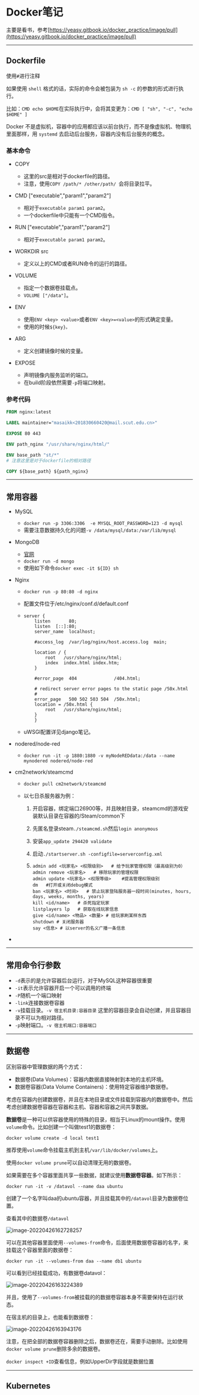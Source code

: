 # Docker笔记

主要是看书，参考[https://yeasy.gitbook.io/docker_practice/image/pull](https://yeasy.gitbook.io/docker_practice/image/pull)

---

## Dockerfile

使用``#``进行注释

如果使用 `shell` 格式的话，实际的命令会被包装为 `sh -c` 的参数的形式进行执行。

比如：``CMD echo $HOME``在实际执行中，会将其变更为：``CMD [ "sh", "-c", "echo $HOME" ]``

Docker 不是虚拟机，容器中的应用都应该以前台执行，而不是像虚拟机、物理机里面那样，用 `systemd` 去启动后台服务，容器内没有后台服务的概念。

### 基本命令

+ COPY <src> <dest>
  + 这里的src是相对于dockerfile的路径。
  + 注意，使用``COPY /path/* /other/path/ ``会将目录拉平。
+ CMD ["executable","param1","param2"]
  + 相对于``executable param1 param2``。
  + 一个dockerfile中只能有一个CMD指令。
+ RUN ["executable","param1","param2"]
  + 相对于``executable param1 param2``。
+ WORKDIR src
  + 定义以上的CMD或者RUN命令的运行的路径。

+ VOLUME 
  + 指定一个数据卷挂载点。
  + ``VOLUME ["/data"]``。

+ ENV
  + 使用``ENV <key> <value>``或者``ENV <key>=<value>``的形式确定变量。
  + 使用的时候``${key}。``

+ ARG 
  + 定义创建镜像时候的变量。

+ EXPOSE
  + 声明镜像内服务监听的端口。
  + 在build阶段依然需要``-p``将端口映射。


### 参考代码

```dockerfile
FROM nginx:latest

LABEL maintainer="masaikk<201830660420@mail.scut.edu.cn>"

EXPOSE 80 443

ENV path_nginx "/usr/share/nginx/html/"

ENV base_path "st/*"
# 注意这里是对于dockerfile的相对路径

COPY ${base_path} ${path_nginx}
```



---

## 常用容器

+ MySQL
  + ``docker run -p 3306:3306  -e MYSQL_ROOT_PASSWORD=123 -d mysql``
  + 需要注意数据持久化的问题``-v /data/mysql/data:/var/lib/mysql``
  
+ MongoDB
  + [官网](https://hub.docker.com/_/mongo)
  + ``docker run -d mongo``
  + 使用如下命令``docker exec -it ${ID} sh``
  
+ Nginx
  + ``docker run -p 80:80 -d nginx``
  
  + 配置文件位于/etc/nginx/conf.d/default.conf
  
  + ```shell
    server {
        listen       80;
        listen  [::]:80;
        server_name  localhost;
    
        #access_log  /var/log/nginx/host.access.log  main;
    
        location / {
            root   /usr/share/nginx/html;
            index  index.html index.htm;
        }
    
        #error_page  404              /404.html;
    
        # redirect server error pages to the static page /50x.html
        #
        error_page   500 502 503 504  /50x.html;
        location = /50x.html {
            root   /usr/share/nginx/html;
        }
        }
    ```
    
  + uWSGI配置详见django笔记。
  
+ nodered/node-red

  + ``docker run -it -p 1880:1880 -v myNodeREDdata:/data --name mynodered nodered/node-red``
  
+ cm2network/steamcmd

  + ``docker pull cm2network/steamcmd``

  + 以七日杀服务器为例：

    1. 开启容器，绑定端口26900等，并且映射目录，steamcmd的游戏安装默认目录在容器的/Steam/common下

    2. 先匿名登录steam``./steamcmd.sh``然后``login anonymous``

    3. 安装``app_update 294420 validate``

    4. 启动``./startserver.sh -configfile=serverconfig.xml``

    5. ```shell
       admin add <玩家名> <权限级别>	# 给予玩家管理权限（最高级别为0）
       admin remove <玩家名>	# 移除玩家的管理权限
       admin update <玩家名> <权限等级>	#提高管理权限级别
       dm	#打开或关闭debug模式
       ban <玩家名> <时间>	# 禁止玩家登陆服务器一段时间(minutes, hours, days, weeks, months, years)
       kill <id/name>	# 杀死指定玩家
       listplayers lp	# 获取在线玩家信息
       give <id/name> <物品> <数量>	# 给玩家刷某样东西
       shutdown	# 关闭服务器
       say <信息>	# 以server的名义广播一条信息
       ```

+ 

---

## 常用命令行参数

+ ``-d``表示的是允许容器后台运行，对于MySQL这种容器很重要
+ ``-it``表示允许容器开启一个可以调用的终端
+ ``-P``随机一个端口映射
+ ``-link``连接数据卷容器
+ ``-v``挂载目录。``-v 宿主机目录:容器目录`` 这里的容器目录会自动创建，并且容器目录不可以为相对路径。
+ ``-p``映射端口。``-v 宿主机端口:容器端口``

---

## 数据卷

区别容器中管理数据的两个方式：

+ 数据卷(Data Volumes)：容器内数据直接映射到本地的主机环境。
+ 数据卷容器(Data Volume Containers)：使用特定容器维护数据卷。

考虑在容器内创建数据卷，并且在本地目录或文件挂载到容器内的数据卷中。然后考虑创建数据卷容器在容器和主机、容器和容器之间共享数据。

**数据卷**是一种可以供容器使用的特殊的目录，相当于Linux的mount操作。使用``volume``命令。比如创建一个叫做test1的数据卷：

```shell
docker volume create -d local test1
```

推荐使用``volume``命令挂载主机到主机``/var/lib/docker/volumes``上。

使用``docker volume prune``可以自动清理无用的数据卷。

如果需要在多个容器里面共享一些数据，就建议使用**数据卷容器**。如下所示：

```shell
docker run -it -v /datavol --name daa ubuntu
```

创建了一个名字叫daa的ubuntu容器，并且挂载其中的``/datavol``目录为数据卷位置。

查看其中的数据卷``/datavol``

![image-20220426162728257](docker.assets/image-20220426162728257.png)

可以在其他容器里面使用``--volumes-from``命令，后面使用数据卷容器的名字，来挂载这个容器里面的数据卷：

```shell
docker run -it --volumes-from daa --name db1 ubuntu
```

可以看到已经挂载成功，有数据卷datavol：

![image-20220426163224389](docker.assets/image-20220426163224389.png)

并且，使用了``--volumes-from``被挂载的的数据卷容器本身不需要保持在运行状态。

在宿主机的目录上，也能看到数据卷：

![image-20220426163943176](docker.assets/image-20220426163943176.png)

注意，在把全部的数据卷容器删除之后，数据卷还在，需要手动删除。比如使用``docker volume prune``删除多余的数据卷。

``docker inspect +ID``查看信息，例如UpperDir字段就是数据位置

---

## Kubernetes


